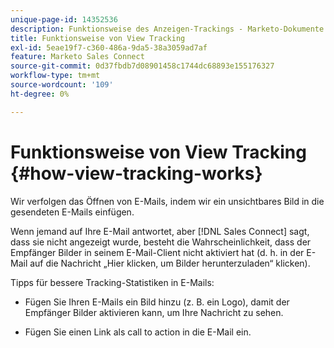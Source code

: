 ```yaml
---
unique-page-id: 14352536
description: Funktionsweise des Anzeigen-Trackings - Marketo-Dokumente - Produktdokumentation
title: Funktionsweise von View Tracking
exl-id: 5eae19f7-c360-486a-9da5-38a3059ad7af
feature: Marketo Sales Connect
source-git-commit: 0d37fbdb7d08901458c1744dc68893e155176327
workflow-type: tm+mt
source-wordcount: '109'
ht-degree: 0%

---
```


# Funktionsweise von View Tracking {#how-view-tracking-works}

Wir verfolgen das Öffnen von E-Mails, indem wir ein unsichtbares Bild in die gesendeten E-Mails einfügen.

Wenn jemand auf Ihre E-Mail antwortet, aber [!DNL Sales Connect] sagt, dass sie nicht angezeigt wurde, besteht die Wahrscheinlichkeit, dass der Empfänger Bilder in seinem E-Mail-Client nicht aktiviert hat (d. h. in der E-Mail auf die Nachricht „Hier klicken, um Bilder herunterzuladen“ klicken).

Tipps für bessere Tracking-Statistiken in E-Mails:

* Fügen Sie Ihren E-Mails ein Bild hinzu (z. B. ein Logo), damit der Empfänger Bilder aktivieren kann, um Ihre Nachricht zu sehen.

* Fügen Sie einen Link als call to action in die E-Mail ein.
